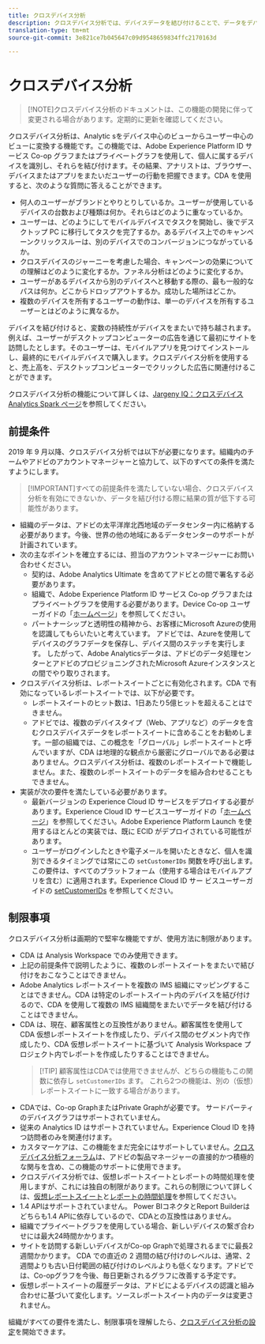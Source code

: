 ```yaml
---
title: クロスデバイス分析
description: クロスデバイス分析では、デバイスデータを結び付けることで、データをデバイス中心からユーザー中心に変えることができます。
translation-type: tm+mt
source-git-commit: 3e821ce7b045647c09d9548659834ffc2170163d

---
```



# クロスデバイス分析

> [!NOTE]クロスデバイス分析のドキュメントは、この機能の開発に伴って変更される場合があります。定期的に更新を確認してください。

クロスデバイス分析は、Analytic sをデバイス中心のビューからユーザー中心のビューに変換する機能です。この機能では、Adobe Experience Platform ID サービス Co-op グラフまたはプライベートグラフを使用して、個人に属するデバイスを識別し、それらを結び付けます。その結果、アナリストは、ブラウザー、デバイスまたはアプリをまたいだユーザーの行動を把握できます。CDA を使用すると、次のような質問に答えることができます。

* 何人のユーザーがブランドとやりとりしているか。ユーザーが使用しているデバイスの台数および種類は何か。それらはどのように重なっているか。
* ユーザーは、どのようにしてモバイルデバイスでタスクを開始し、後でデスクトップ PC に移行してタスクを完了するか。あるデバイス上でのキャンペーンクリックスルーは、別のデバイスでのコンバージョンにつながっているか。
* クロスデバイスのジャーニーを考慮した場合、キャンペーンの効果についての理解はどのように変化するか。ファネル分析はどのように変化するか。
* ユーザーがあるデバイスから別のデバイスへと移動する際の、最も一般的なパスは何か。どこからドロップアウトするか。成功した場所はどこか。
* 複数のデバイスを所有するユーザーの動作は、単一のデバイスを所有するユーザーとはどのように異なるか。

デバイスを結び付けると、変数の持続性がデバイスをまたいで持ち越されます。例えば、ユーザーがデスクトップコンピューターの広告を通じて最初にサイトを訪問したとします。そのユーザーは、モバイルアプリを見つけてインストールし、最終的にモバイルデバイスで購入します。クロスデバイス分析を使用すると、売上高を、デスクトップコンピューターでクリックした広告に関連付けることができます。

クロスデバイス分析の機能について詳しくは、[Jargeny IQ：クロスデバイス Analytics Spark ページ](http://adobe.ly/aacda)を参照してください。

## 前提条件

2019 年 9 月以降、クロスデバイス分析では以下が必要になります。組織内のチームやアドビのアカウントマネージャーと協力して、以下のすべての条件を満たすようにします。

> [!IMPORTANT]すべての前提条件を満たしていない場合、クロスデバイス分析を有効にできないか、データを結び付ける際に結果の質が低下する可能性があります。

* 組織のデータは、アドビの太平洋岸北西地域のデータセンター内に格納する必要があります。今後、世界の他の地域にあるデータセンターのサポートが計画されています。
* 次の主なポイントを確立するには、担当のアカウントマネージャーにお問い合わせください。
   * 契約は、Adobe Analytics Ultimate を含めてアドビとの間で署名する必要があります。
   * 組織で、Adobe Experience Platform ID サービス Co-op グラフまたはプライベートグラフを使用する必要があります。Device Co-op ユーザーガイドの「[ホームページ](https://docs.adobe.com/content/help/en/device-co-op/using/home.html)」を参照してください。
   * パートナーシップと透明性の精神から、お客様にMicrosoft Azureの使用を認識してもらいたいと考えています。 アドビでは、Azureを使用してデバイスのグラフデータを保存し、デバイス間のステッチを実行します。 したがって、Adobe Analyticsデータは、アドビのデータ処理センターとアドビのプロビジョニングされたMicrosoft Azureインスタンスとの間でやり取りされます。
* クロスデバイス分析は、レポートスイートごとに有効化されます。CDA で有効になっているレポートスイートでは、以下が必要です。
   * レポートスイートのヒット数は、1日あたり5億ヒットを超えることはできません。
   * アドビでは、複数のデバイスタイプ（Web、アプリなど）のデータを含むクロスデバイスデータをレポートスイートに含めることをお勧めします。一部の組織では、この概念を「グローバル」レポートスイートと呼んでいますが、CDA は地理的な観点から厳密にグローバルである必要はありません。クロスデバイス分析は、複数のレポートスイートで機能しません。また、複数のレポートスイートのデータを組み合わせることもできません。
* 実装が次の要件を満たしている必要があります。
   * 最新バージョンの Experience Cloud ID サービスをデプロイする必要があります。Experience Cloud ID サービスユーザーガイドの「[ホームページ](https://docs.adobe.com/content/help/en/id-service/using/home.html)」を参照してください。Adobe Experience Platform Launch を使用するほとんどの実装では、既に ECID がデプロイされている可能性があります。
   * ユーザーがログインしたときや電子メールを開いたときなど、個人を識別できるタイミングでは常にこの `setCustomerIDs` 関数を呼び出します。この要件は、すべてのプラットフォーム（使用する場合はモバイルアプリを含む）に適用されます。Experience Cloud ID サー ビスユーザーガイドの [setCustomerIDs](https://docs.adobe.com/content/help/en/id-service/using/id-service-api/methods/setcustomerids.html) を参照してください。

## 制限事項

クロスデバイス分析は画期的で堅牢な機能ですが、使用方法に制限があります。

* CDA は Analysis Workspace でのみ使用できます。
* 上記の前提条件で説明したように、複数のレポートスイートをまたいで結び付けをおこなうことはできません。
* Adobe Analytics レポートスイートを複数の IMS 組織にマッピングすることはできません。CDA は特定のレポートスイート内のデバイスを結び付けるので、CDA を使用して複数の IMS 組織間をまたいでデータを結び付けることはできません。
* CDA は、現在、顧客属性との互換性がありません。顧客属性を使用して CDA 仮想レポートスイートを作成したり、デバイス間のセグメント内で作成したり、CDA 仮想レポートスイートに基づいて Analysis Workspace プロジェクト内でレポートを作成したりすることはできません。
   > [!TIP] 顧客属性はCDAでは使用できませんが、どちらの機能もこの関数に依存し `setCustomerIDs` ます。 これら2つの機能は、別の（仮想）レポートスイートに一致する場合があります。
* CDAでは、Co-op GraphまたはPrivate Graphが必要です。 サードパーティのデバイスグラフはサポートされていません。
* 従来の Analytics ID はサポートされていません。Experience Cloud ID を持つ訪問者のみを関連付けます。
* カスタマーケアは、この機能をまだ完全にはサポートしていません。[クロスデバイス分析フォーラム](https://forums.adobe.com/community/experience-cloud/analytics-cloud/analytics/cross-device-analytics/overview)は、アドビの製品マネージャーの直接的かつ積極的な関与を含め、この機能のサポートに使用できます。
* クロスデバイス分析では、仮想レポートスイートとレポートの時間処理を使用しますが、これには独自の制限があります。これらの制限について詳しくは、[仮想レポートスイート](../vrs/vrs-about.md)と[レポートの時間処理](../vrs/vrs-report-time-processing.md)を参照してください。
* 1.4 APIはサポートされていません。 Power BIコネクタとReport Builderはどちらも1.4 APIに依存しているので、CDAとの互換性はありません。
* 組織でプライベートグラフを使用している場合、新しいデバイスの繋ぎ合わせには最大24時間かかります。
* サイトを訪問する新しいデバイスがCo-op Graphで処理されるまでに最長2週間かかります。 CDA での直近の 2 週間の結び付けのレベルは、通常、2 週間よりも古い日付範囲の結び付けのレベルよりも低くなります。アドビでは、Co-opグラフを今後、毎日更新されるグラフに改善する予定です。
* 仮想レポートスイートの履歴データは、アドビによるデバイスの認識と組み合わせに基づいて変化します。ソースレポートスイート内のデータは変更されません。

組織がすべての要件を満たし、制限事項を理解したら、[クロスデバイス分析の設定](cda-setup.md)を開始できます。
